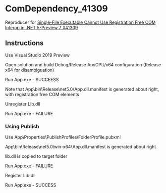 # ComDependency_41309

Reproducer for [Single-File Executable Cannot Use Registration Free COM Interop in .NET 5-Preview 7 #41309](https://github.com/dotnet/runtime/issues/41309)

## Instructions

Use Visual Studio 2019 Preview

Open solution and build Debug/Release AnyCPU/x64 configuration (Release x64 for disambiguation)

Run App.exe - SUCCEESS

Note that App\bin\Release\net5.0\App.dll.manifest is generated about right, with registration free COM elements

Unregister Lib.dll

Run App.exe - FAILURE

### Using Publish

Use App\Properties\PublishProfiles\FolderProfile.pubxml

App\bin\Release\net5.0\win-x64\App.dll.manifest is generated about right

lib.dll is copied to target folder

Run App.exe - FAILURE

Register Lib.dll

Run App.exe - SUCCESS
